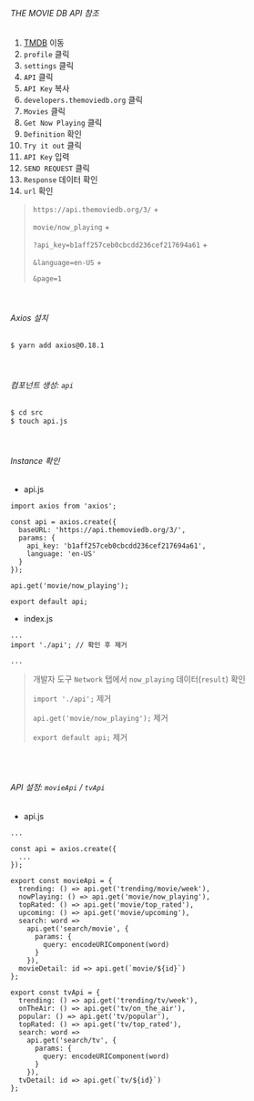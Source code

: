 ###### THE MOVIE DB API 참조

1. [TMDB](https://www.themoviedb.org/) 이동
2. `profile` 클릭
3. `settings` 클릭
4. `API` 클릭
5. `API Key` 복사
6. `developers.themoviedb.org` 클릭
7. `Movies` 클릭
8. `Get Now Playing` 클릭
9. `Definition` 확인
10. `Try it out` 클릭
11. `API Key` 입력
12. `SEND REQUEST` 클릭
13. `Response` 데이터 확인
14. `url` 확인

> `https://api.themoviedb.org/3/` \+
>
> `movie/now_playing` \+
>
> `?api_key=b1aff257ceb0cbcdd236cef217694a61` \+
>
> `&language=en-US` \+
>
> `&page=1`

<br>

###### Axios 설치

```bash
$ yarn add axios@0.18.1
```

<br>

###### 컴포넌트 생성: `api`

```bash
$ cd src
$ touch api.js
```

<br>

###### Instance 확인

- api.js

```react
import axios from 'axios';

const api = axios.create({
  baseURL: 'https://api.themoviedb.org/3/',
  params: {
    api_key: 'b1aff257ceb0cbcdd236cef217694a61',
    language: 'en-US'
  }
});

api.get('movie/now_playing');

export default api;
```

- index.js

```react
...
import './api'; // 확인 후 제거

...
```

> 개발자 도구 `Network` 탭에서 `now_playing` 데이터(`result`) 확인
>
> `import './api';` 제거
>
> `api.get('movie/now_playing');` 제거
>
> `export default api;` 제거

<br>

<br>

###### API 설정: `movieApi` / `tvApi`

- api.js

```react
...

const api = axios.create({
  ...
});

export const movieApi = {
  trending: () => api.get('trending/movie/week'),
  nowPlaying: () => api.get('movie/now_playing'),
  topRated: () => api.get('movie/top_rated'),
  upcoming: () => api.get('movie/upcoming'),
  search: word =>
    api.get('search/movie', {
      params: {
        query: encodeURIComponent(word)
      }
    }),
  movieDetail: id => api.get(`movie/${id}`)
};

export const tvApi = {
  trending: () => api.get('trending/tv/week'),
  onTheAir: () => api.get('tv/on_the_air'),
  popular: () => api.get('tv/popular'),
  topRated: () => api.get('tv/top_rated'),
  search: word =>
    api.get('search/tv', {
      params: {
        query: encodeURIComponent(word)
      }
    }),
  tvDetail: id => api.get(`tv/${id}`)
};
```

<br>

<br>